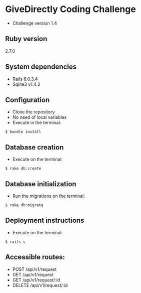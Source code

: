 # GiveDirectly Coding Challenge
- Challenge version 1.4

## Ruby version
2.7.0

## System dependencies
- Rails 6.0.3.4
- Sqlite3 v1.4.2

## Configuration
- Clone the repository
- No need of local variables
- Execute in the terminal:

```
$ bundle install
```

## Database creation
- Execute on the terminal:
```
$ rake db:create
```

## Database initialization
- Run the migrations on the terminal:
```
$ rake db:migrate
```

## Deployment instructions
- Execute on the terminal:
```
$ rails s
```

## Accessible routes:
- POST /api/v1/request
- GET /api/v1/request  
- GET /api/v1/request/:id
- DELETE /api/v1/request/:id